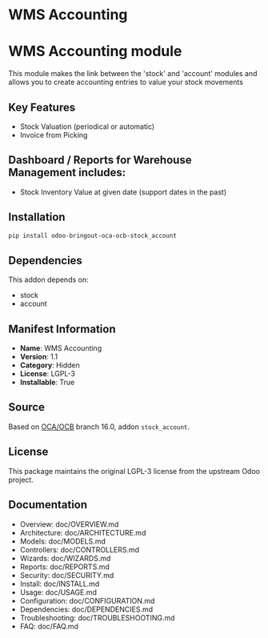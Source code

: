 # WMS Accounting


WMS Accounting module
======================
This module makes the link between the 'stock' and 'account' modules and allows you to create accounting entries to value your stock movements

Key Features
------------
* Stock Valuation (periodical or automatic)
* Invoice from Picking

Dashboard / Reports for Warehouse Management includes:
------------------------------------------------------
* Stock Inventory Value at given date (support dates in the past)
    

## Installation

```bash
pip install odoo-bringout-oca-ocb-stock_account
```

## Dependencies

This addon depends on:
- stock
- account

## Manifest Information

- **Name**: WMS Accounting
- **Version**: 1.1
- **Category**: Hidden
- **License**: LGPL-3
- **Installable**: True

## Source

Based on [OCA/OCB](https://github.com/OCA/OCB) branch 16.0, addon `stock_account`.

## License

This package maintains the original LGPL-3 license from the upstream Odoo project.

## Documentation

- Overview: doc/OVERVIEW.md
- Architecture: doc/ARCHITECTURE.md
- Models: doc/MODELS.md
- Controllers: doc/CONTROLLERS.md
- Wizards: doc/WIZARDS.md
- Reports: doc/REPORTS.md
- Security: doc/SECURITY.md
- Install: doc/INSTALL.md
- Usage: doc/USAGE.md
- Configuration: doc/CONFIGURATION.md
- Dependencies: doc/DEPENDENCIES.md
- Troubleshooting: doc/TROUBLESHOOTING.md
- FAQ: doc/FAQ.md

